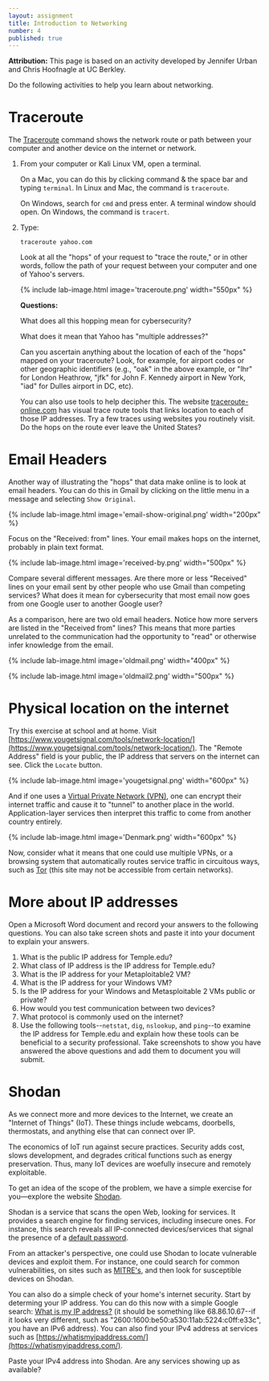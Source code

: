 ```yaml
---
layout: assignment
title: Introduction to Networking
number: 4
published: true
---
```


**Attribution:** This page is based on an activity developed by Jennifer Urban and Chris Hoofnagle at UC Berkley.

Do the following activities to help you learn about networking.

# Traceroute

The [Traceroute](https://en.wikipedia.org/wiki/Traceroute) command shows the network route or path between your computer and another device on the internet or network.

1.  From your computer or Kali Linux VM, open a terminal.

    On a Mac, you can do this by clicking command & the space bar and typing `terminal`. In Linux and Mac, the command is `traceroute`.

    On Windows, search for `cmd` and press enter. A terminal window should open. On Windows, the command is `tracert`.

1.  Type:

    `traceroute yahoo.com`

    Look at all the "hops" of your request to "trace the route," or in other words, follow the path of your request between your computer and one of Yahoo's servers.

    {% include lab-image.html image='traceroute.png' width="550px" %}

    **Questions:**

    What does all this hopping mean for cybersecurity?

    What does it mean that Yahoo has "multiple addresses?"

    Can you ascertain anything about the location of each of the "hops" mapped on your traceroute? Look, for example, for airport codes or other geographic identifiers (e.g., "oak" in the above example, or "lhr" for London Heathrow, "jfk" for John F. Kennedy airport in New York, "iad" for Dulles airport in DC, etc).

    You can also use tools to help decipher this. The website [traceroute-online.com](https://traceroute-online.com/) has visual trace route tools that links location to each of those IP addresses. Try a few traces using websites you routinely visit. Do the hops on the route ever leave the United States?

# Email Headers

Another way of illustrating the "hops" that data make online is to look at email headers. You can do this in Gmail by clicking on the little menu in a message and selecting `Show Original`.

{% include lab-image.html image='email-show-original.png' width="200px" %}

Focus on the "Received: from" lines. Your email makes hops on the internet, probably in plain text format.

{% include lab-image.html image='received-by.png' width="500px" %}

Compare several different messages. Are there more or less "Received" lines on your email sent by other people who use Gmail than competing services? What does it mean for cybersecurity that most email now goes from one Google user to another Google user?

As a comparison, here are two old email headers. Notice how more servers are listed in the "Received from" lines? This means that more parties unrelated to the communication had the opportunity to "read" or otherwise infer knowledge from the email.

{% include lab-image.html image='oldmail.png' width="400px" %}

{% include lab-image.html image='oldmail2.png' width="500px" %}

# Physical location on the internet

Try this exercise at school and at home. Visit [https://www.yougetsignal.com/tools/network-location/](https://www.yougetsignal.com/tools/network-location/). The "Remote Address" field is your public, the IP address that servers on the internet can see. Click the `Locate` button.

{% include lab-image.html image='yougetsignal.png' width="600px" %}

And if one uses a [Virtual Private Network (VPN)](https://en.wikipedia.org/wiki/Virtual_private_network), one can encrypt their internet traffic and cause it to "tunnel" to another place in the world. Application-layer services then interpret this traffic to come from another country entirely.

{% include lab-image.html image='Denmark.png' width="600px" %}

Now, consider what it means that one could use multiple VPNs, or a browsing system that automatically routes service traffic in circuitous ways, such as [Tor](https://www.torproject.org/) (this site may not be accessible from certain networks).

# More about IP addresses

Open a Microsoft Word document and record your answers to the following questions. You can also take screen shots and paste it into your document to explain your answers.

1. What is the public IP address for Temple.edu?
1. What class of IP address is the IP address for Temple.edu?
1. What is the IP address for your Metaploitable2 VM?
1. What is the IP address for your Windows VM?
1. Is the IP address for your Windows and Metasploitable 2 VMs public or private?
1. How would you test communication between two devices?
1. What protocol is commonly used on the internet?
1. Use the following tools--`netstat`, `dig`, `nslookup`, and `ping`--to examine the IP address for Temple.edu and explain how these tools can be beneficial to a security professional. Take screenshots to show you have answered the above questions and add them to document you will submit.

# Shodan

As we connect more and more devices to the Internet, we create an "Internet of Things" (IoT). These things include webcams, doorbells, thermostats, and anything else that can connect over IP.

The economics of IoT run against secure practices. Security adds cost, slows development, and degrades critical functions such as energy preservation. Thus, many IoT devices are woefully insecure and remotely exploitable.

To get an idea of the scope of the problem, we have a simple exercise for you—explore the website [Shodan](https://www.shodan.io/explore).

Shodan is a service that scans the open Web, looking for services. It provides a search engine for finding services, including insecure ones. For instance, this search reveals all IP-connected devices/services that signal the presence of a [default password](https://www.shodan.io/search?query=default+password).

From an attacker's perspective, one could use Shodan to locate vulnerable devices and exploit them. For instance, one could search for common vulnerabilities, on sites such as [MITRE's](https://www.cvedetails.com/), and then look for susceptible devices on Shodan.

You can also do a simple check of your home's internet security. Start by determing your IP address. You can do this now with a simple Google search: [What is my IP address?](https://www.google.com/search?q=what's+my+ip+address) (it should be something like 68.86.10.67--if it looks very different, such as "2600:1600:be50:a530:11ab:5224:c0ff:e33c", you have an IPv6 address). You can also find your IPv4 address at services such as [https://whatismyipaddress.com/](https://whatismyipaddress.com/).

Paste your IPv4 address into Shodan. Are any services showing up as available?
